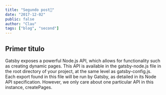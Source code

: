 ```yaml
---
title: "Segundo post👋"
date: "2017-12-02"
public: false
author: "Clau"
tags: ["blog", "second"]
---
```

## Primer titulo
Gatsby exposes a powerful Node.js API, which allows for functionality such as creating dynamic pages. This API is available in the gatsby-node.js file in the root directory of your project, at the same level as gatsby-config.js. Each export found in this file will be run by Gatsby, as detailed in its Node API specification. However, we only care about one particular API in this instance, createPages.